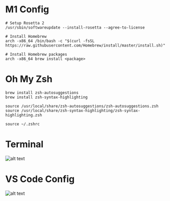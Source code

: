 # M1 Config
```
# Setup Rosetta 2
/usr/sbin/softwareupdate --install-rosetta --agree-to-license

# Install Homebrew
arch -x86_64 /bin/bash -c "$(curl -fsSL https://raw.githubusercontent.com/Homebrew/install/master/install.sh)"

# Install Homebrew packages
arch -x86_64 brew install <package>
```

# Oh My Zsh
```
brew install zsh-autosuggestions
brew install zsh-syntax-highlighting

source /usr/local/share/zsh-autosuggestions/zsh-autosuggestions.zsh
source /usr/local/share/zsh-syntax-highlighting/zsh-syntax-highlighting.zsh

source ~/.zshrc
```

# Terminal
![alt text](https://i.ibb.co/MPkDK5D/Screen-Shot-2021-10-20-at-7-41-36-AM.png)

# VS Code Config
![alt text](https://i.ibb.co/pXVDRHY/68747470733a2f2f692e696d6775722e636f6d2f575368413033612e706e67.png)
